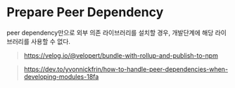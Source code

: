 # Prepare Peer Dependency

peer dependency만으로 외부 의존 라이브러리를 설치할 경우, 개발단계에 해당 라이브러리를 사용할 수 없다.

> https://velog.io/@velopert/bundle-with-rollup-and-publish-to-npm

> https://dev.to/yvonnickfrin/how-to-handle-peer-dependencies-when-developing-modules-18fa
